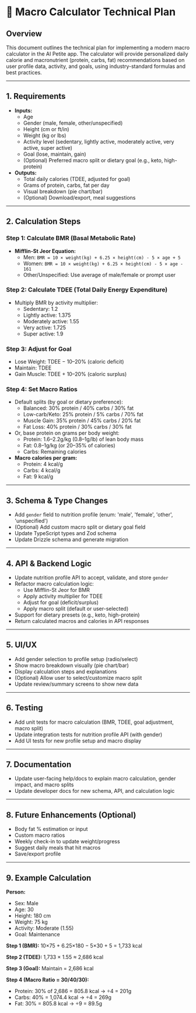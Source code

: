 # 🥗 Macro Calculator Technical Plan

## Overview

This document outlines the technical plan for implementing a modern macro
calculator in the AI Petite app. The calculator will provide personalized daily
calorie and macronutrient (protein, carbs, fat) recommendations based on user
profile data, activity, and goals, using industry-standard formulas and best
practices.

---

## 1. Requirements

- **Inputs:**
  - Age
  - Gender (male, female, other/unspecified)
  - Height (cm or ft/in)
  - Weight (kg or lbs)
  - Activity level (sedentary, lightly active, moderately active, very active,
    super active)
  - Goal (lose, maintain, gain)
  - (Optional) Preferred macro split or dietary goal (e.g., keto, high-protein)
- **Outputs:**
  - Total daily calories (TDEE, adjusted for goal)
  - Grams of protein, carbs, fat per day
  - Visual breakdown (pie chart/bar)
  - (Optional) Download/export, meal suggestions

---

## 2. Calculation Steps

### Step 1: Calculate BMR (Basal Metabolic Rate)

- **Mifflin-St Jeor Equation:**
  - Men: `BMR = 10 × weight(kg) + 6.25 × height(cm) - 5 × age + 5`
  - Women: `BMR = 10 × weight(kg) + 6.25 × height(cm) - 5 × age - 161`
  - Other/Unspecified: Use average of male/female or prompt user

### Step 2: Calculate TDEE (Total Daily Energy Expenditure)

- Multiply BMR by activity multiplier:
  - Sedentary: 1.2
  - Lightly active: 1.375
  - Moderately active: 1.55
  - Very active: 1.725
  - Super active: 1.9

### Step 3: Adjust for Goal

- Lose Weight: TDEE − 10–20% (caloric deficit)
- Maintain: TDEE
- Gain Muscle: TDEE + 10–20% (caloric surplus)

### Step 4: Set Macro Ratios

- Default splits (by goal or dietary preference):
  - Balanced: 30% protein / 40% carbs / 30% fat
  - Low-carb/Keto: 25% protein / 5% carbs / 70% fat
  - Muscle Gain: 35% protein / 45% carbs / 20% fat
  - Fat Loss: 40% protein / 30% carbs / 30% fat
- Or, base protein on grams per body weight:
  - Protein: 1.6–2.2g/kg (0.8–1g/lb) of lean body mass
  - Fat: 0.8–1g/kg (or 20–35% of calories)
  - Carbs: Remaining calories
- **Macro calories per gram:**
  - Protein: 4 kcal/g
  - Carbs: 4 kcal/g
  - Fat: 9 kcal/g

---

## 3. Schema & Type Changes

- Add `gender` field to nutrition profile (enum: 'male', 'female', 'other',
  'unspecified')
- (Optional) Add custom macro split or dietary goal field
- Update TypeScript types and Zod schema
- Update Drizzle schema and generate migration

---

## 4. API & Backend Logic

- Update nutrition profile API to accept, validate, and store `gender`
- Refactor macro calculation logic:
  - Use Mifflin-St Jeor for BMR
  - Apply activity multiplier for TDEE
  - Adjust for goal (deficit/surplus)
  - Apply macro split (default or user-selected)
- Support for dietary presets (e.g., keto, high-protein)
- Return calculated macros and calories in API responses

---

## 5. UI/UX

- Add gender selection to profile setup (radio/select)
- Show macro breakdown visually (pie chart/bar)
- Display calculation steps and explanations
- (Optional) Allow user to select/customize macro split
- Update review/summary screens to show new data

---

## 6. Testing

- Add unit tests for macro calculation (BMR, TDEE, goal adjustment, macro split)
- Update integration tests for nutrition profile API (with gender)
- Add UI tests for new profile setup and macro display

---

## 7. Documentation

- Update user-facing help/docs to explain macro calculation, gender impact, and
  macro splits
- Update developer docs for new schema, API, and calculation logic

---

## 8. Future Enhancements (Optional)

- Body fat % estimation or input
- Custom macro ratios
- Weekly check-in to update weight/progress
- Suggest daily meals that hit macros
- Save/export profile

---

## 9. Example Calculation

**Person:**

- Sex: Male
- Age: 30
- Height: 180 cm
- Weight: 75 kg
- Activity: Moderate (1.55)
- Goal: Maintenance

**Step 1 (BMR):** 10×75 + 6.25×180 − 5×30 + 5 = 1,733 kcal

**Step 2 (TDEE):** 1,733 × 1.55 ≈ 2,686 kcal

**Step 3 (Goal):** Maintain = 2,686 kcal

**Step 4 (Macro Ratio = 30/40/30):**

- Protein: 30% of 2,686 = 805.8 kcal → ÷4 = 201g
- Carbs: 40% = 1,074.4 kcal → ÷4 = 269g
- Fat: 30% = 805.8 kcal → ÷9 = 89.5g

